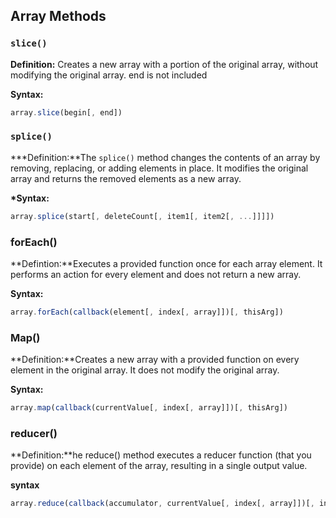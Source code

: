 ## Array Methods

### `slice()`

**Definition:** Creates a new array with a portion of the original array, without modifying the original array. end is not included

**Syntax:**

```javascript
array.slice(begin[, end])
```

### `splice()`

**\*Definition:**The `splice()` method changes the contents of an array by removing, replacing, or adding elements in place. It modifies the original array and returns the removed elements as a new array.

**\*Syntax:**

```javascript
array.splice(start[, deleteCount[, item1[, item2[, ...]]]])
```

### forEach()

**Defintion:**Executes a provided function once for each array element. It performs an action for every element and does not return a new array.

**Syntax:**

```javascript
array.forEach(callback(element[, index[, array]])[, thisArg])
```

### Map()

**Definition:**Creates a new array with a provided function on every element in the original array. It does not modify the original array.

**Syntax:**

```javascript
array.map(callback(currentValue[, index[, array]])[, thisArg])
```

### reducer()

**Definition:**he reduce() method executes a reducer function (that you provide) on each element of the array, resulting in a single output value.

**syntax**

```javascript
array.reduce(callback(accumulator, currentValue[, index[, array]])[, initialValue])```
